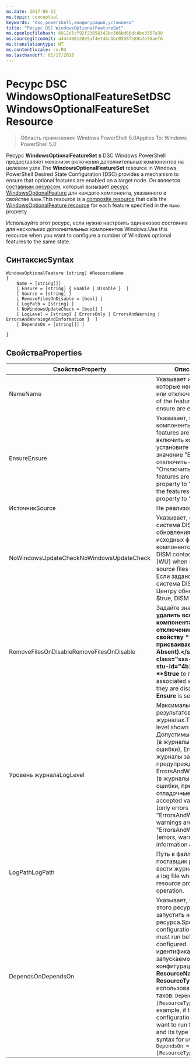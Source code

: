 ```yaml
---
ms.date: 2017-06-12
ms.topic: conceptual
keywords: "dsc,powershell,конфигурация,установка"
title: "Ресурс DSC WindowsOptionalFeatureSet"
ms.openlocfilehash: 6912e5cf92f23058342bc566bd66dc4be3357a30
ms.sourcegitcommit: a444406120e5af4e746cbbc0558fe89a7e78aef6
ms.translationtype: HT
ms.contentlocale: ru-RU
ms.lasthandoff: 01/17/2018
---
```

# <a name="dsc-windowsoptionalfeatureset-resource"></a><span data-ttu-id="4b1da-103">Ресурс DSC WindowsOptionalFeatureSet</span><span class="sxs-lookup"><span data-stu-id="4b1da-103">DSC WindowsOptionalFeatureSet Resource</span></span>

> <span data-ttu-id="4b1da-104">Область применения: Windows PowerShell 5.0</span><span class="sxs-lookup"><span data-stu-id="4b1da-104">Applies To: Windows PowerShell 5.0</span></span>

<span data-ttu-id="4b1da-105">Ресурс **WindowsOptionalFeatureSet** в DSC Windows PowerShell предоставляет механизм включения дополнительных компонентов на целевом узле.</span><span class="sxs-lookup"><span data-stu-id="4b1da-105">The **WindowsOptionalFeatureSet** resource in Windows PowerShell Desired State Configuration (DSC) provides a mechanism to ensure that optional features are enabled on a target node.</span></span> <span data-ttu-id="4b1da-106">Он является [составным ресурсом](authoringResourceComposite.md), который вызывает [ресурс WindowsOptionalFeature](windowsOptionalFeatureResource.md) для каждого компонента, указанного в свойстве `Name`.</span><span class="sxs-lookup"><span data-stu-id="4b1da-106">This resource is a [composite resource](authoringResourceComposite.md) that calls the [WindowsOptionalFeature resource](windowsOptionalFeatureResource.md) for each feature specified in the `Name` property.</span></span>

<span data-ttu-id="4b1da-107">Используйте этот ресурс, если нужно настроить одинаковое состояние для нескольких дополнительных компонентов Windows.</span><span class="sxs-lookup"><span data-stu-id="4b1da-107">Use this resource when you want to configure a number of Windows optional features to the same state.</span></span>

## <a name="syntax"></a><span data-ttu-id="4b1da-108">Синтаксис</span><span class="sxs-lookup"><span data-stu-id="4b1da-108">Syntax</span></span>

```
WindowsOptionalFeature [string] #ResourceName
{
    Name = [string[]]
    [ Ensure = [string] { Enable | Disable }  ]
    [ Source = [string] ] 
    [ RemoveFilesOnDisable = [bool] ]  
    [ LogPath = [string] ]
    [ NoWindowsUpdateCheck = [bool] ]
    [ LogLevel = [string] { ErrorsOnly | ErrorsAndWarning | ErrorsAndWarningAndInformation }  ]
    [ DependsOn = [string[]] ]
    
}
```

## <a name="properties"></a><span data-ttu-id="4b1da-109">Свойства</span><span class="sxs-lookup"><span data-stu-id="4b1da-109">Properties</span></span>

|  <span data-ttu-id="4b1da-110">Свойство</span><span class="sxs-lookup"><span data-stu-id="4b1da-110">Property</span></span>  |  <span data-ttu-id="4b1da-111">Описание</span><span class="sxs-lookup"><span data-stu-id="4b1da-111">Description</span></span>   | 
|---|---| 
| <span data-ttu-id="4b1da-112">Name</span><span class="sxs-lookup"><span data-stu-id="4b1da-112">Name</span></span>| <span data-ttu-id="4b1da-113">Указывает имена компонентов, которые необходимо включить или отключить.</span><span class="sxs-lookup"><span data-stu-id="4b1da-113">Indicates the name of the features that you want to ensure are enabled or disabled.</span></span>| 
| <span data-ttu-id="4b1da-114">Ensure</span><span class="sxs-lookup"><span data-stu-id="4b1da-114">Ensure</span></span>| <span data-ttu-id="4b1da-115">Указывает, включены ли компоненты.</span><span class="sxs-lookup"><span data-stu-id="4b1da-115">Specifies whether the features are enabled.</span></span> <span data-ttu-id="4b1da-116">Чтобы включить компоненты, установите для этого свойства значение "Включить", чтобы отключить — значение "Отключить".</span><span class="sxs-lookup"><span data-stu-id="4b1da-116">To ensure that the features are enabled, set this property to "Enable" To ensure that the features are disabled, set the property to "Disable".</span></span>|
| <span data-ttu-id="4b1da-117">Источник</span><span class="sxs-lookup"><span data-stu-id="4b1da-117">Source</span></span>| <span data-ttu-id="4b1da-118">Не реализовано.</span><span class="sxs-lookup"><span data-stu-id="4b1da-118">Not implemented.</span></span>|
| <span data-ttu-id="4b1da-119">NoWindowsUpdateCheck</span><span class="sxs-lookup"><span data-stu-id="4b1da-119">NoWindowsUpdateCheck</span></span>| <span data-ttu-id="4b1da-120">Указывает, обращается ли система DISM к Центру обновления Windows при поиске исходных файлов для включения компонентов.</span><span class="sxs-lookup"><span data-stu-id="4b1da-120">Specifies whether DISM contacts Windows Update (WU) when searching for the source files to enable features.</span></span> <span data-ttu-id="4b1da-121">Если задано значение $true, система DISM не обращается к Центру обновления Windows.</span><span class="sxs-lookup"><span data-stu-id="4b1da-121">If $true, DISM does not contact WU.</span></span>|
| <span data-ttu-id="4b1da-122">RemoveFilesOnDisable</span><span class="sxs-lookup"><span data-stu-id="4b1da-122">RemoveFilesOnDisable</span></span>| <span data-ttu-id="4b1da-123">Задайте значение **$true**, чтобы удалить все файлы, связанные с компонентами, при их отключении (то есть когда свойству **Ensure** присваивается значение Absent).</span><span class="sxs-lookup"><span data-stu-id="4b1da-123">Set to **$true** to remove all files associated with the features when they are disabled (that is, when **Ensure** is set to "Absent").</span></span>|
| <span data-ttu-id="4b1da-124">Уровень журнала</span><span class="sxs-lookup"><span data-stu-id="4b1da-124">LogLevel</span></span>| <span data-ttu-id="4b1da-125">Максимальный уровень результатов, показываемый в журналах.</span><span class="sxs-lookup"><span data-stu-id="4b1da-125">The maximum output level shown in the logs.</span></span> <span data-ttu-id="4b1da-126">Допустимые значения: ErrorsOnly (в журналы записываются только ошибки), ErrorsAndWarning (в журналы записываются ошибки и предупреждения) и ErrorsAndWarningAndInformation (в журналы записываются ошибки, предупреждения и отладочные сведения).</span><span class="sxs-lookup"><span data-stu-id="4b1da-126">The accepted values are: "ErrorsOnly" (only errors are logged), "ErrorsAndWarning" (errors and warnings are logged), and "ErrorsAndWarningAndInformation" (errors, warnings, and debug information are logged).</span></span>|
| <span data-ttu-id="4b1da-127">LogPath</span><span class="sxs-lookup"><span data-stu-id="4b1da-127">LogPath</span></span>| <span data-ttu-id="4b1da-128">Путь к файлу журнала, в котором поставщик ресурсов должен вести журнал работы.</span><span class="sxs-lookup"><span data-stu-id="4b1da-128">The path to a log file where you want the resource provider to log the operation.</span></span>| 
| <span data-ttu-id="4b1da-129">DependsOn</span><span class="sxs-lookup"><span data-stu-id="4b1da-129">DependsOn</span></span>| <span data-ttu-id="4b1da-130">Указывает, что перед настройкой этого ресурса необходимо запустить настройку другого ресурса.</span><span class="sxs-lookup"><span data-stu-id="4b1da-130">Specifies that the configuration of another resource must run before this resource is configured.</span></span> <span data-ttu-id="4b1da-131">Например, если идентификатор первого запускаемого блока сценария для конфигурации ресурса — __ResourceName__, а его тип — __ResourceType__, то синтаксис использования этого свойства таков: `DependsOn = "[ResourceType]ResourceName"`.</span><span class="sxs-lookup"><span data-stu-id="4b1da-131">For example, if the ID of the resource configuration script block that you want to run first is __ResourceName__ and its type is __ResourceType__, the syntax for using this property is `DependsOn = "[ResourceType]ResourceName"`.</span></span>| 
 



